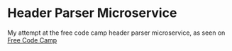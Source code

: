 # Header Parser Microservice
My attempt at the free code camp header parser microservice, as seen on 
[Free Code Camp](https://www.freecodecamp.com/challenges/request-header-parser-microservice)
